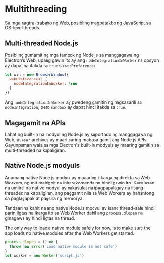 # Multithreading

Sa mga [ nagtra-trabaho ng Web](https://developer.mozilla.org/en/docs/Web/API/Web_Workers_API/Using_web_workers), posibling magpatakbo ng JavaScript sa OS-level threads.

## Multi-threaded Node.js

Posibling gumamit ng mga tampok ng Node.js sa manggagawa ng Electron's Web, upang gawin ito ay ang `nodeIntegrationInWorker` na opsyon ay dapat na itakda sa `true` sa `webPreferences`.

```javascript
let win = new BrowserWindow({
  webPreferences: {
    nodeIntegrationInWorker: true
  }
})
```

Ang `nodeIntegrationInWorker` ay pwedeng gamitin ng nagsasarili sa `nodeIntegration`, pero `sandbox` ay dapat hindi itakda sa `true`.

## Magagamit na APIs

Lahat ng built-in na modyul ng Node.js ay suportado ng manggagawa ng Web, at `asar` archives ay maari paring mabasa gamit ang Node.js APIs. Gayunpaman wala sa mga Electron's built-in modyuls ay maaring gamitin sa multi-threaded na kapaligiran.

## Native Node.js modyuls

Anumang native Node.js modyul ay maaaring i-karga ng direkta sa Web Workers, ngunit mahigpit na inirerekomenda na hindi gawin ito. Kadalasan na umiiral na native modyul ay nakasulat na ipagpapalagay na iisang-threaded na kapaligiran, ang paggamit nila sa Web Workers ay hahantong sa paglagapak at pagsira ng memorya.

Tandaan na kahit na ang native Node.js modyul ay isang thread-safe hindi parin ligtas na ikarga ito sa Web Worker dahil ang `process.dlopen` na ginagawa ay hindi ligtas na thread.

The only way to load a native module safely for now, is to make sure the app loads no native modules after the Web Workers get started.

```javascript
process.dlopen = () => {
  throw new Error('Load native module is not safe')
}
let worker = new Worker('script.js')
```